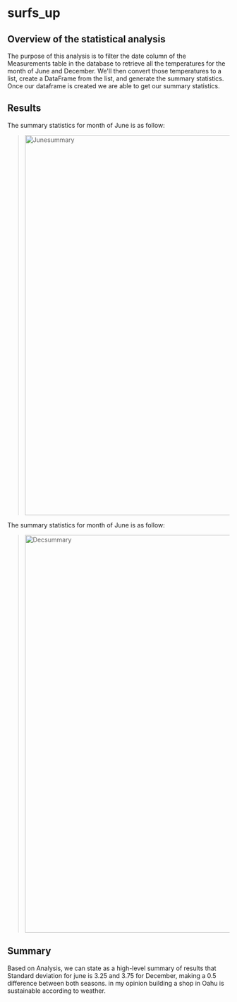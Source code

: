 # surfs_up
## Overview of the statistical analysis
The purpose of this analysis is to filter the date column of the Measurements table in the database to retrieve all the temperatures for the month of June and December. We'll then convert those temperatures to a list, create a DataFrame from the list, and generate the summary statistics. Once our dataframe is created we are able to get our summary statistics.
## Results
The summary statistics for month of June is as follow:
> <img width="861" alt="Junesummary" src="https://user-images.githubusercontent.com/97934695/162261560-0fa53917-396e-4ff5-9525-c6874594e743.png">
The summary statistics for month of June is as follow:
> <img width="901" alt="Decsummary" src="https://user-images.githubusercontent.com/97934695/162261672-402a8e5b-5718-4595-8614-a88a69423c3c.png">

## Summary
Based on Analysis, we can state as a high-level summary of results that Standard deviation for june is 3.25 and 3.75 for December, making a 0.5 difference between both seasons.
in my opinion building a shop in Oahu is sustainable according to weather.

